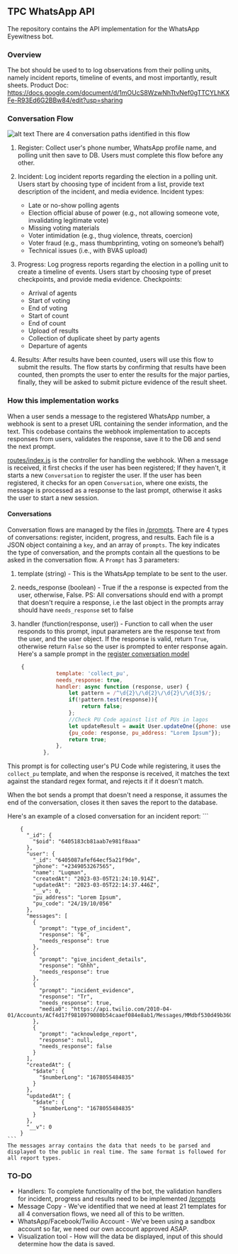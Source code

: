 ## TPC WhatsApp API
The repository contains the API implementation for the WhatsApp Eyewitness bot.
### Overview
The bot should be used to to log observations from their polling units, namely incident reports, timeline of events, and most importantly, result sheets.
Product Doc: https://docs.google.com/document/d/1mOUcS8WzwNhTtvNef0gTTCYLhKXFe-R93Ed6G2BBw84/edit?usp=sharing

### Conversation Flow
![alt text](https://res.cloudinary.com/lukman/image/upload/v1678103116/tpc_2x_1_pyvzsa.png)
There are 4 conversation paths identified in this flow
1. Register: Collect user's phone number, WhatsApp profile name, and polling unit then save to DB. Users must complete this flow before any other.
2. Incident: Log incident reports regarding the election in a polling unit. Users start by choosing type of incident from a list, provide text description of the incident, and media evidence.
    Incident types:
    - Late or no-show polling agents
    - Election official abuse of power (e.g., not allowing someone vote, invalidating legitimate vote)
    - Missing voting materials
    - Voter intimidation (e.g., thug violence, threats, coercion)
    - Voter fraud (e.g., mass thumbprinting, voting on someone’s behalf)
    - Technical issues (i.e., with BVAS upload)

3. Progress: Log progress reports regarding the election in a polling unit to create a timeline of events. Users start by choosing type of preset checkpoints, and provide media evidence.
    Checkpoints:
    - Arrival of agents
    - Start of voting
    - End of voting
    - Start of count
    - End of count
    - Upload of results
    - Collection of duplicate sheet by party agents
    - Departure of agents

4. Results: After results have been counted, users will use this flow to submit the results. The flow starts by confirming that results have been counted, then prompts the user to enter the results for the major parties, finally, they will be asked to submit picture evidence of the result sheet.

### How this implementation works
When a user sends a message to the registered WhatsApp number, a webhook is sent to a preset URL containing the sender information, and the text. This codebase contains the webhook implementation to accepts responses from users, validates the response, save it to the DB and send the next prompt.

[routes/index.js](./routes/index.js) is the controller for handling the webhook. When a message is received, it first checks if the user has been registered;
If they haven't, it starts a new `Conversation` to register the user.
If the user has been registered, it checks for an open `Conversation`, where one exists, the message is processed as a response to the last prompt, otherwise it asks the user to start a new session. 

#### Conversations
Conversation flows are managed by the files in [/prompts](./prompts). There are 4 types of conversations: register, incident, progress, and results.
Each file is a JSON object containing a `key`, and an array of `prompts`. The key indicates the type of conversation, and the prompts contain all the questions to be asked in the conversation flow. A `Prompt` has 3 parameters:
1. template (string) - This is the WhatsApp template to be sent to the user.
2. needs_response (boolean) - True if the a response is expected from the user, otherwise, False. PS: All conversations should end with a prompt that doesn't require a response, i.e the last object in the prompts array should have  `needs_response` set to false
3. handler (function(response, user)) - Function to call when the user responds to this prompt, input parameters are the response text from the user, and the user object. If the response is valid, return `True`, otherwise return `False` so the user is prompted to enter response again. 
Here's a sample prompt in the [register conversation model](./prompts/register.js)

    ```js
     {
                template: 'collect_pu',
                needs_response: true,
                handler: async function (response, user) {
                    let pattern = /^\d{2}\/\d{2}\/\d{2}\/\d{3}$/;
                    if(!pattern.test(response)){
                        return false;
                    };
                    //Check PU Code against list of PUs in lagos
                    let updateResult = await User.updateOne({phone: user.phone}, 
                    {pu_code: response, pu_address: "Lorem Ipsum"});
                    return true;
                },
            },
    ```
    
This prompt is for collecting user's PU Code while registering, it uses the `collect_pu` template, and when the response is received, it matches the text against the standard regex format, and rejects it if it doesn't match.

When the bot sends a prompt that doesn't need a response, it assumes the end of the conversation, closes it then saves the report to the database.

Here's an example of a closed conversation for an incident report:
    ```
        
        {
          "_id": {
            "$oid": "6405183cb81aab7e981f8aaa"
          },
          "user": {
            "_id": "6405087afef64ecf5a21f9de",
            "phone": "+2349053267565",
            "name": "Luqman",
            "createdAt": "2023-03-05T21:24:10.914Z",
            "updatedAt": "2023-03-05T22:14:37.446Z",
            "__v": 0,
            "pu_address": "Lorem Ipsum",
            "pu_code": "24/19/10/056"
          },
          "messages": [
            {
              "prompt": "type_of_incident",
              "response": "6",
              "needs_response": true
            },
            {
              "prompt": "give_incident_details",
              "response": "Ghhh",
              "needs_response": true
            },
            {
              "prompt": "incident_evidence",
              "response": "Tr",
              "needs_response": true,
              "media0": "https://api.twilio.com/2010-04-01/Accounts/ACf4d17f9810979080b54caaef084e8ab1/Messages/MMdbf530d49b360dd8e47bc2aa34f09efd/Media/MEe2ca1ba9ed8d91fe19a7a8fe6f76b281"
            },
            {
              "prompt": "acknowledge_report",
              "response": null,
              "needs_response": false
            }
          ],
          "createdAt": {
            "$date": {
              "$numberLong": "1678055484835"
            }
          },
          "updatedAt": {
            "$date": {
              "$numberLong": "1678055484835"
            }
          },
          "__v": 0
        }
    ```
    The messages array contains the data that needs to be parsed and displayed to the public in real time. The same format is followed for all report types.
### TO-DO
- Handlers: To complete functionality of the bot, the validation handlers for incident, progress and results need to be implemented  [/prompts](./prompts)
- Message Copy - We've identified that we need at least 21 templates for all 4 conversation flows, we need all of this to be written.
- WhatsApp/Facebook/Twilio Account -  We've been using a sandbox account so far, we need our own account approved ASAP.
- Visualization tool - How will the data be displayed, input of this should determine how the data is saved.
